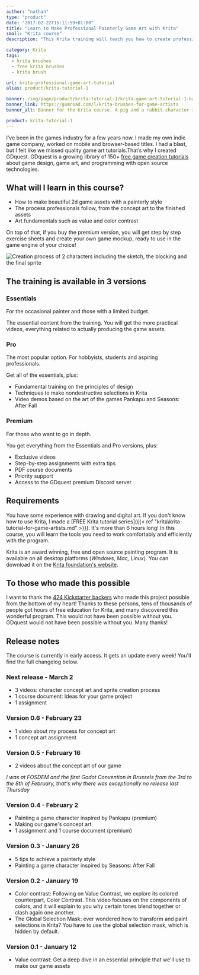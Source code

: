 ```yaml
---
author: "nathan"
type: "product"
date: "2017-02-22T15:11:59+01:00"
title: "Learn to Make Professional Painterly Game Art with Krita"
small: "Krita course"
description: "This Krita training will teach you how to create professional painterly game art with the open source painting program Krita."

category: Krita
tags:
  - krita brushes
  - free krita brushes
  - krita brush

url: krita-professional-game-art-tutorial
alias: product/krita-tutorial-1

banner: /img/page/product/krita-tutorial-1/krita-game-art-tutorial-1-banner.jpg
banner_link: https://gumroad.com/l/krita-brushes-for-game-artists
banner_alt: Banner for the Krita course. A pig and a rabbit character in the forest.

product: krita-tutorial-1
---
```


<!-- This goes below the landing page -->

I’ve been in the games industry for a few years now. I made my own indie game company, worked on mobile and browser-based titles. I had a blast, but I felt like we missed quality game art tutorials.That’s why I created GDquest. GDquest is a growing library of 150+ [free game creation tutorials](http://youtube.com/c/gdquest) about game design, game art, and programming with open source technologies.

## What will I learn in this course?

- How to make beautiful 2d game assets with a painterly style
- The process professionals follow, from the concept art to the finished assets
- Art fundamentals such as value and color contrast

On top of that, if you buy the premium version, you will get step by step exercise sheets and create your own game mockup, ready to use in the game engine of your choice!

![Creation process of 2 characters including the sketch, the blocking and the final sprite](/img/page/product/krita-tutorial-1/krita-tutorial-learn-whole-process.jpg)


## The training is available in 3 versions

### Essentials

For the occasional painter and those with a limited budget.

The essential content from the training. You will get the more practical videos, everything related to actually producing the game assets.

### Pro

The most popular option. For hobbyists, students and aspiring professionals.

Get all of the essentials, plus:

- Fundamental training on the principles of design
- Techniques to make nondestructive selections in Krita
- Video demos based on the art of the games Pankapu and Seasons: After Fall

### Premium

For those who want to go in depth.

You get everything from the Essentials and Pro versions, plus:

- Exclusive videos
- Step-by-step assignments with extra tips
- PDF course documents
- Priority support
- Access to the GDquest premium Discord server

## Requirements

You have some experience with drawing and digital art.
If you don't know how to use Krita, I made a [FREE Krita tutorial series]({{< ref "krita\krita-tutorial-for-game-artists.md" >}}). It's more than 6 hours long! In this course, you will learn the tools you need to work comfortably and efficiently with the program.

Krita is an award winning, free and open source painting program. It is available on all desktop platforms (_Windows, Mac, Linux_). You can download it on the [Krita foundation's website](https://krita.org/en/download/krita-desktop/).

## To those who made this possible

I want to thank the [424 Kickstarter backers](https://www.kickstarter.com/projects/gdquest/game-art-quest-make-professional-2d-art-with-krita) who made this project possible from the bottom of my heart! Thanks to these persons, tens of thousands of people got hours of free education for Krita, and many discovered this wonderful program. This would not have been possible without you. GDquest would not have been possible without you. Many thanks!

## Release notes

The course is currently in early access. It gets an update every week! You'll find the full changelog below.

### Next release - March 2

- 3 videos: character concept art and sprite creation process
- 1 course document: Ideas for your game project
- 1 assignment

### Version 0.6 - February 23

- 1 video about my process for concept art
- 1 concept art assignment

### Version 0.5 - February 16

- 2 videos about the concept art of our game

_I was at FOSDEM and the first Godot Convention in Brussels from the 3rd to the 8th of February, that's why there was exceptionally no release last Thursday_

### Version 0.4 - February 2

- Painting a game character inspired by Pankapu (premium)
- Making our game's concept art
- 1 assignment and 1 course document (premium)

### Version 0.3 - January 26

- 5 tips to achieve a painterly style
- Painting a game character inspired by Seasons: After Fall

### Version 0.2 - January 19

- Color contrast: Following on Value Contrast, we explore its colored counterpart, Color Contrast. This video focuses on the components of colors, and it will explain to you why certain tones blend together or clash again one another.
- The Global Selection Mask: ever wondered how to transform and paint selections in Krita? You have to use the global selection mask, which is hidden by default. 

### Version 0.1 - January 12

- Value contrast: Get a deep dive in an essential principle that we'll use to make our game assets